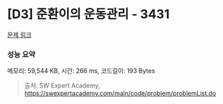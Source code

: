 # [D3] 준환이의 운동관리 - 3431 

[문제 링크](https://swexpertacademy.com/main/code/problem/problemDetail.do?contestProbId=AWE_ZXcqAAMDFAV2) 

### 성능 요약

메모리: 59,544 KB, 시간: 266 ms, 코드길이: 193 Bytes



> 출처: SW Expert Academy, https://swexpertacademy.com/main/code/problem/problemList.do